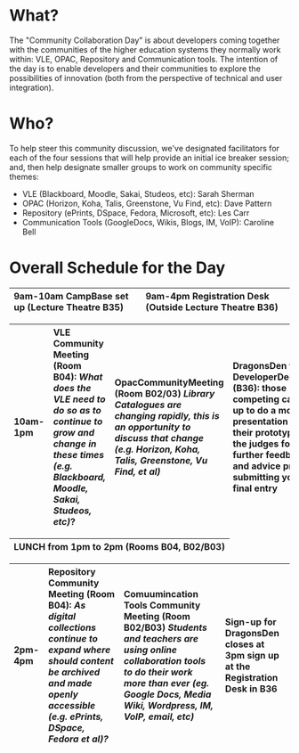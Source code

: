 # What? #

The "Community Collaboration Day" is about developers coming together with the communities of the higher education systems they normally work within: VLE, OPAC, Repository and Communication tools.  The intention of the day is to enable developers and their communities to explore the possibilities of innovation (both from the perspective of technical and user integration).

# Who? #

To help steer this community discussion, we've designated facilitators for each of the four sessions that will help provide an initial ice breaker session; and, then help designate smaller groups to work on community specific themes:
  * VLE (Blackboard, Moodle, Sakai, Studeos, etc): Sarah Sherman
  * OPAC (Horizon, Koha, Talis, Greenstone, Vu Find, etc): Dave Pattern
  * Repository (ePrints, DSpace, Fedora, Microsoft, etc): Les Carr
  * Communication Tools (GoogleDocs, Wikis, Blogs, IM, VoIP): Caroline Bell

# Overall Schedule for the Day #

| 9am-10am CampBase set up (Lecture Theatre B35) | 9am-4pm Registration Desk (Outside Lecture Theatre B36) |
|:-----------------------------------------------|:--------------------------------------------------------|

|10am-1pm| **VLE Community Meeting** (Room B04): _What does the VLE need to do so as to continue to grow and change in these times (e.g. Blackboard, Moodle, Sakai, Studeos, etc)_? |**OpacCommunityMeeting** (Room B02/03) _Library Catalogues are changing rapidly, this is an opportunity to discuss that change (e.g. Horizon, Koha, Talis, Greenstone, Vu Find, et al)_| **DragonsDen for DeveloperDecathlon** (B36): those competing can sign up to do a mock presentation of their prototype to the judges for further feedback and advice prior to submitting your final entry|
|:-------|:-------------------------------------------------------------------------------------------------------------------------------------------------------------------------|:--------------------------------------------------------------------------------------------------------------------------------------------------------------------------------------|:--------------------------------------------------------------------------------------------------------------------------------------------------------------------------------------------------------|

|**LUNCH** from 1pm to 2pm (Rooms B04, B02/B03)|
|:---------------------------------------------|

|2pm-4pm|**Repository Community Meeting** (Room B04): _As digital collections continue to expand where should content be archived and made openly accessible (e.g. ePrints, DSpace, Fedora et al)?_|**Comuumincation Tools Community Meeting** (Room B02/B03) _Students and teachers are using online collaboration tools to do their work more than ever (eg. Google Docs, Media Wiki, Wordpress, IM, VoIP, email, etc)_  | Sign-up for DragonsDen closes at 3pm sign up at the Registration Desk in B36|
|:------|:-----------------------------------------------------------------------------------------------------------------------------------------------------------------------------------------|:----------------------------------------------------------------------------------------------------------------------------------------------------------------------------------------------------------------------|:----------------------------------------------------------------------------|